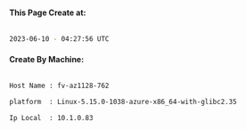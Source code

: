 
   
#### This Page Create at:

```bash

2023-06-10 - 04:27:56 UTC

```

#### Create By Machine:

```bash

Host Name : fv-az1128-762

platform  : Linux-5.15.0-1038-azure-x86_64-with-glibc2.35

Ip Local  : 10.1.0.83

```

